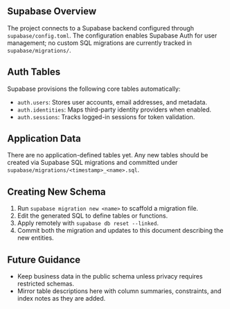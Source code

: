 ## Supabase Overview
The project connects to a Supabase backend configured through `supabase/config.toml`. The configuration enables Supabase Auth for user management; no custom SQL migrations are currently tracked in `supabase/migrations/`.

## Auth Tables
Supabase provisions the following core tables automatically:
- `auth.users`: Stores user accounts, email addresses, and metadata.
- `auth.identities`: Maps third-party identity providers when enabled.
- `auth.sessions`: Tracks logged-in sessions for token validation.

## Application Data
There are no application-defined tables yet. Any new tables should be created via Supabase SQL migrations and committed under `supabase/migrations/<timestamp>_<name>.sql`.

## Creating New Schema
1. Run `supabase migration new <name>` to scaffold a migration file.
2. Edit the generated SQL to define tables or functions.
3. Apply remotely with `supabase db reset --linked`.
4. Commit both the migration and updates to this document describing the new entities.

## Future Guidance
- Keep business data in the public schema unless privacy requires restricted schemas.
- Mirror table descriptions here with column summaries, constraints, and index notes as they are added.
